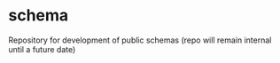 # schema
Repository for development of public schemas (repo will remain internal until a future date)
